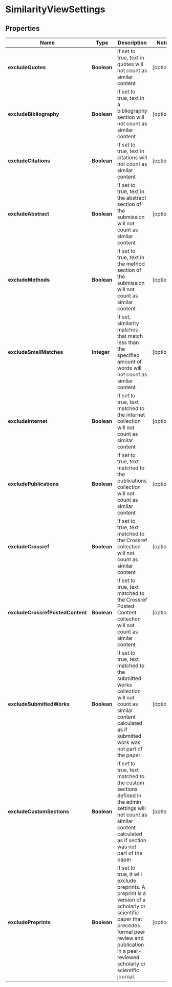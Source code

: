 

# SimilarityViewSettings


## Properties

| Name | Type | Description | Notes |
|------------ | ------------- | ------------- | -------------|
|**excludeQuotes** | **Boolean** | If set to true, text in quotes will not count as similar content  |  [optional] |
|**excludeBibliography** | **Boolean** | If set to true, text in a bibliography section will not count as similar content  |  [optional] |
|**excludeCitations** | **Boolean** | If set to true, text in citations will not count as similar content  |  [optional] |
|**excludeAbstract** | **Boolean** | If set to true, text in the abstract section of the submission will not count as similar content  |  [optional] |
|**excludeMethods** | **Boolean** | If set to true, text in the method section of the submission will not count as similar content  |  [optional] |
|**excludeSmallMatches** | **Integer** | If set, similarity matches that match less than the specified amount of words will not count as similar content  |  [optional] |
|**excludeInternet** | **Boolean** | If set to true, text matched to the internet collection will not count as similar content  |  [optional] |
|**excludePublications** | **Boolean** | If set to true, text matched to the publications collection will not count as similar content  |  [optional] |
|**excludeCrossref** | **Boolean** | If set to true, text matched to the Crossref collection will not count as similar content  |  [optional] |
|**excludeCrossrefPostedContent** | **Boolean** | If set to true, text matched to the Crossref Posted Content collection will not count as similar content  |  [optional] |
|**excludeSubmittedWorks** | **Boolean** | If set to true, text matched to the submitted works collection will not count as similar content calculated as if submitted work was not part of the paper  |  [optional] |
|**excludeCustomSections** | **Boolean** | If set to true, text matched to the custom sections defined in the admin settings will not count as similar content calculated as if section was not part of the paper  |  [optional] |
|**excludePreprints** | **Boolean** | If set to true, it will exclude preprints. A preprint is a version of a scholarly or scientific paper that precedes formal peer review and publication in a peer-reviewed scholarly or scientific journal.  |  [optional] |



